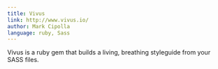```yaml
---
title: Vivus
link: http://www.vivus.io/
author: Mark Cipolla
language: ruby, Sass
---
```


Vivus is a ruby gem that builds a living, breathing styleguide from your SASS files.
